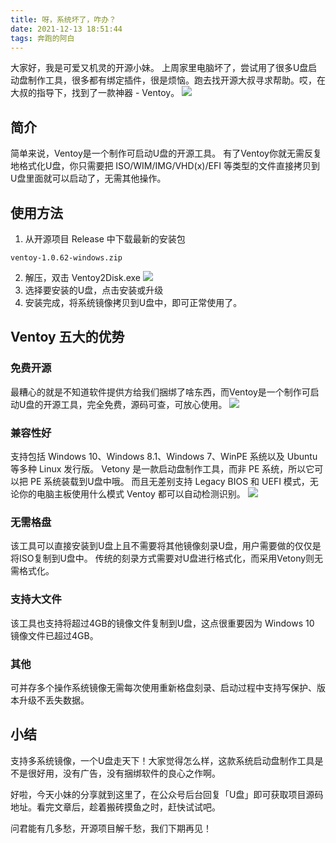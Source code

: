 ```yaml
---
title: 呀，系统坏了，咋办？
date: 2021-12-13 18:51:44
tags: 奔跑的阿白
---
```

大家好，我是可爱又机灵的开源小妹。
上周家里电脑坏了，尝试用了很多U盘启动盘制作工具，很多都有绑定插件，很是烦恼。跑去找开源大叔寻求帮助。哎，在大叔的指导下，找到了一款神器 - Ventoy。
![](https://gitee.com/sourceteam/blog-source/raw/master/images/202112/202112121942767.gif)

## 简介
简单来说，Ventoy是一个制作可启动U盘的开源工具。
有了Ventoy你就无需反复地格式化U盘，你只需要把 ISO/WIM/IMG/VHD(x)/EFI 等类型的文件直接拷贝到U盘里面就可以启动了，无需其他操作。
## 使用方法 
1. 从开源项目 Release 中下载最新的安装包
```
ventoy-1.0.62-windows.zip
```
2. 解压，双击 Ventoy2Disk.exe
![](https://gitee.com/sourceteam/blog-source/raw/master/images/202112/202112121941765.png)
3. 选择要安装的U盘，点击安装或升级
4. 安装完成，将系统镜像拷贝到U盘中，即可正常使用了。

## Ventoy 五大的优势
### 免费开源
最糟心的就是不知道软件提供方给我们捆绑了啥东西，而Ventoy是一个制作可启动U盘的开源工具，完全免费，源码可查，可放心使用。
![](https://gitee.com/sourceteam/blog-source/raw/master/images/202112/202112121941243.png)
### 兼容性好
支持包括 Windows 10、Windows 8.1、Windows 7、WinPE 系统以及 Ubuntu 等多种 Linux 发行版。
Vetony 是一款启动盘制作工具，而非 PE 系统，所以它可以把 PE 系统装载到U盘中哦。
而且无差别支持 Legacy BIOS 和 UEFI 模式，无论你的电脑主板使用什么模式 Ventoy 都可以自动检测识别。
![](https://gitee.com/sourceteam/blog-source/raw/master/images/202112/202112121939634.png)
### 无需格盘
该工具可以直接安装到U盘上且不需要将其他镜像刻录U盘，用户需要做的仅仅是将ISO复制到U盘中。
传统的刻录方式需要对U盘进行格式化，而采用Vetony则无需格式化。
### 支持大文件
该工具也支持将超过4GB的镜像文件复制到U盘，这点很重要因为 Windows 10 镜像文件已超过4GB。
### 其他
可并存多个操作系统镜像无需每次使用重新格盘刻录、启动过程中支持写保护、版本升级不丢失数据。

## 小结
支持多系统镜像，一个U盘走天下！大家觉得怎么样，这款系统启动盘制作工具是不是很好用，没有广告，没有捆绑软件的良心之作啊。

好啦，今天小妹的分享就到这里了，在公众号后台回复「U盘」即可获取项目源码地址。看完文章后，趁着搬砖摸鱼之时，赶快试试吧。

问君能有几多愁，开源项目解千愁，我们下期再见！


